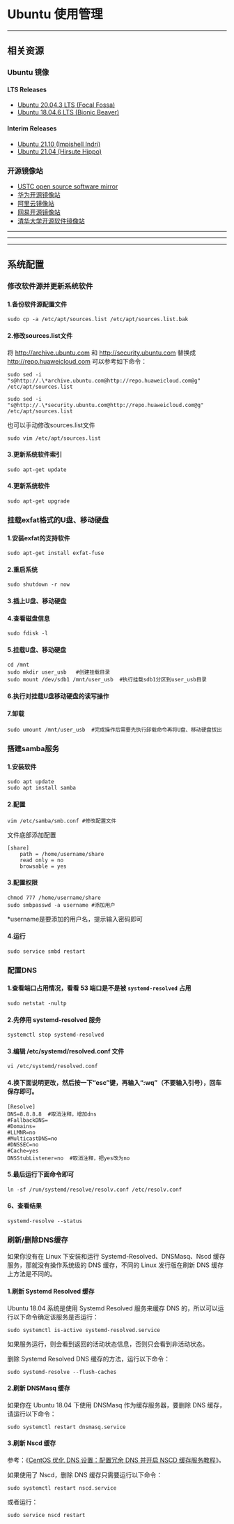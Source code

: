 # Ubuntu 使用管理

------

## 相关资源

### Ubuntu 镜像

#### LTS Releases

- [Ubuntu 20.04.3 LTS (Focal Fossa)](http://releases.ubuntu.com/focal/)
- [Ubuntu 18.04.6 LTS (Bionic Beaver)](http://releases.ubuntu.com/bionic/)

#### Interim Releases

- [Ubuntu 21.10 (Impishell Indri)](http://releases.ubuntu.com/impishell/)
- [Ubuntu 21.04 (Hirsute Hippo)](http://releases.ubuntu.com/hirsute/)

### 开源镜像站

- [USTC open source software mirror](https://mirrors.ustc.edu.cn/)
- [华为开源镜像站](https://www.huaweicloud.com/product/mirrors.html?utm_source=3.baidu.com&utm_medium=organic&utm_adplace=kapian&ticket=ST-284735-qBnErkcWHqKY2S2UabAESk14-sso)
- [阿里云镜像站](https://developer.aliyun.com/mirror/)
- [网易开源镜像站](https://mirrors.163.com/)
- [清华大学开源软件镜像站](https://mirrors.tuna.tsinghua.edu.cn/)

------


------



------

## 系统配置

### 修改软件源并更新系统软件

#### 1.备份软件源配置文件

```shell
sudo cp -a /etc/apt/sources.list /etc/apt/sources.list.bak
```

#### 2.修改sources.list文件

将 http://archive.ubuntu.com 和 http://security.ubuntu.com 替换成 http://repo.huaweicloud.com 可以参考如下命令：

```shell
sudo sed -i "s@http://.\*archive.ubuntu.com@http://repo.huaweicloud.com@g" /etc/apt/sources.list

sudo sed -i "s@http://.\*security.ubuntu.com@http://repo.huaweicloud.com@g" /etc/apt/sources.list
```

也可以手动修改sources.list文件

```shell
sudo vim /etc/apt/sources.list
```

#### 3.更新系统软件索引

```shell
sudo apt-get update
```

#### 4.更新系统软件

```shell
sudo apt-get upgrade
```

### 挂载exfat格式的U盘、移动硬盘

#### 1.安装exfat的支持软件

```shell
sudo apt-get install exfat-fuse
```

#### 2.重启系统

```shell
sudo shutdown -r now
```

#### 3.插上U盘、移动硬盘

#### 4.查看磁盘信息

```shell
sudo fdisk -l 
```

#### 5.挂载U盘、移动硬盘

```shell
cd /mnt
sudo mkdir user_usb   #创建挂载目录
sudo mount /dev/sdb1 /mnt/user_usb  #执行挂载sdb1分区到user_usb目录
```

#### 6.执行对挂载U盘移动硬盘的读写操作

#### 7.卸载

```shell
sudo umount /mnt/user_usb  #完成操作后需要先执行卸载命令再将U盘、移动硬盘拔出
```

### 搭建samba服务

#### 1.安装软件

```shell
sudo apt update
sudo apt install samba
```

#### 2.配置

```shell
vim /etc/samba/smb.conf #修改配置文件
```

文件底部添加配置

```shell
[share]
    path = /home/username/share
    read only = no
    browsable = yes
```

#### 3.配置权限

```shell
chmod 777 /home/username/share
sudo smbpasswd -a username #添加用户
```

\*username是要添加的用户名，提示输入密码即可

#### 4.运行

```shell
sudo service smbd restart
```

### 配置DNS

#### 1.查看端口占用情况，看看 53 端口是不是被 `systemd-resolved` 占用

```
sudo netstat -nultp
```

#### 2.先停用 systemd-resolved 服务

```
systemctl stop systemd-resolved
```

#### 3.编辑 /etc/systemd/resolved.conf 文件

```
vi /etc/systemd/resolved.conf
```

#### 4.换下面说明更改，然后按一下“esc”键，再输入“:wq”（不要输入引号），回车保存即可。

```
[Resolve]
DNS=8.8.8.8  #取消注释，增加dns
#FallbackDNS=
#Domains=
#LLMNR=no
#MulticastDNS=no
#DNSSEC=no
#Cache=yes
DNSStubListener=no  #取消注释，把yes改为no
```

#### 5.最后运行下面命令即可

```
ln -sf /run/systemd/resolve/resolv.conf /etc/resolv.conf
```

#### 6、查看结果

```
systemd-resolve --status
```

### 刷新/删除DNS缓存

如果你没有在 Linux 下安装和运行 Systemd-Resolved、DNSMasq、Nscd 缓存服务，那就没有操作系统级的 DNS 缓存，不同的 Linux 发行版在刷新 DNS 缓存上方法是不同的。

#### 1.刷新 Systemd Resolved 缓存

Ubuntu 18.04 系统是使用 Systemd Resolved 服务来缓存 DNS 的，所以可以运行以下命令确定该服务是否运行：

```
sudo systemctl is-active systemd-resolved.service
```

如果服务运行，则会看到返回的活动状态信息，否则只会看到非活动状态。

删除 Systemd Resolved DNS 缓存的方法，运行以下命令：

```
sudo systemd-resolve --flush-caches
```

#### 2.刷新 DNSMasq 缓存

如果你在 Ubuntu 18.04 下使用 DNSMasq 作为缓存服务器，要删除 DNS 缓存，请运行以下命令：

```
sudo systemctl restart dnsmasq.service
```

#### 3.刷新 Nscd 缓存

参考：《[CentOS 优化 DNS 设置：配置冗余 DNS 并开启 NSCD 缓存服务教程](https://oldtang.com/3317.html)》。

如果使用了 Nscd，删除 DNS 缓存只需要运行以下命令：

```
sudo systemctl restart nscd.service
```

或者运行：

```
sudo service nscd restart
```
